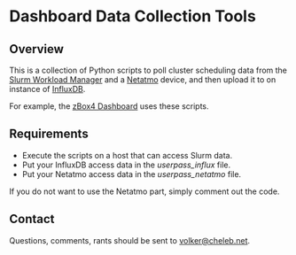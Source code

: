 # Dashboard Data Collection Tools

## Overview

This is a collection of Python scripts to poll cluster scheduling data from the [Slurm Workload Manager](http://slurm.schedmd.com/) and a [Netatmo](http://netatmo.com) device, and then upload it to on instance of [InfluxDB](https://influxdb.com/).

For example, the [zBox4 Dashboard](https://labs.cheleb.net/grafana/dashboard/db/zbox) uses these scripts.

## Requirements

- Execute the scripts on a host that can access Slurm data.
- Put your InfluxDB access data in the *userpass_influx* file.
- Put your Netatmo access data in the *userpass_netatmo* file.

If you do not want to use the Netatmo part, simply comment out the code.

## Contact

Questions, comments, rants should be sent to [volker@cheleb.net](mailto:volker@cheleb.net).
